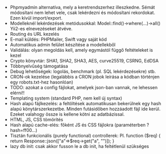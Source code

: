 ﻿- Phpmyadmin alternatíva, mely a keretrendszerhez illeszkedne. Sémát módosítani nem lehet vele, csak lekérdezni és módosítani rekordokat. Ezen kívül import/export.
- Modelleknél lekérdezések metódusokkal: Model::find()->where(...)->all() Yii2-es elnevezéseket átvéve.
- Routing és URL kezelés
- E-mail küldés: PHPMailer, Swift vagy saját kód
- Automatikus admin felület készítése a modellekből
- Validálás: olyan megoldás kell, amely egymástól függő feltételeket is kezel
- Crypto könyvtár: SHA1, SHA2, SHA3, AES, curve25519, CSRNG, EdDSA
- Többnyelvűség támogatása
- Debug lehetőségek: logolás, benchmark (pl. SQL lekérdezésekre) stb.
- CRON-ok kezelése (legalábbis a CRON jobok leírása a kódban történjen egy robots.txt-hez hasonlóan)
- TODO: azokat a config fájlokat, amelyek json-ban vannak, ne lehessen elérni!!
- Templating system (standard PHP, nem kell új syntax)
- Hash alapú fájlkezelés: a feltöltések automatikusan bekerülnek egy hash alapú könytárszerkezetbe. Minden futásidőben hozzáadott fájl ide kerül. Ezeket valahogy össze is kellene kötni az adatbázissal.
- HTML, JS, CSS tömörítés
- Hash alapú cache-elés: főként JS és CSS fájlokra (paraméterben ?hash=ff00...)
- Tisztán funkcionális (purely functional) controllerek: Pl. function ($req) { return Response::json(["a"=>$req->get("a", "")]); }
- lazy db init: csak akkor fusson le a db init, ha feltétlenül szükséges